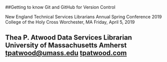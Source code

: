 
##Getting to know Git and GitHub for Version Control

New England Technical Services Librarians Annual Spring Conference 2019
College of the Holy Cross
Worchester, MA
Friday, April 5, 2019

Thea P. Atwood
Data Services Librarian
University of Massachusetts Amherst
[tpatwood@umass.edu](mailto:tpatwood@umass.edu)
[tpatwood.com](http://tpatwood.com) 
---
